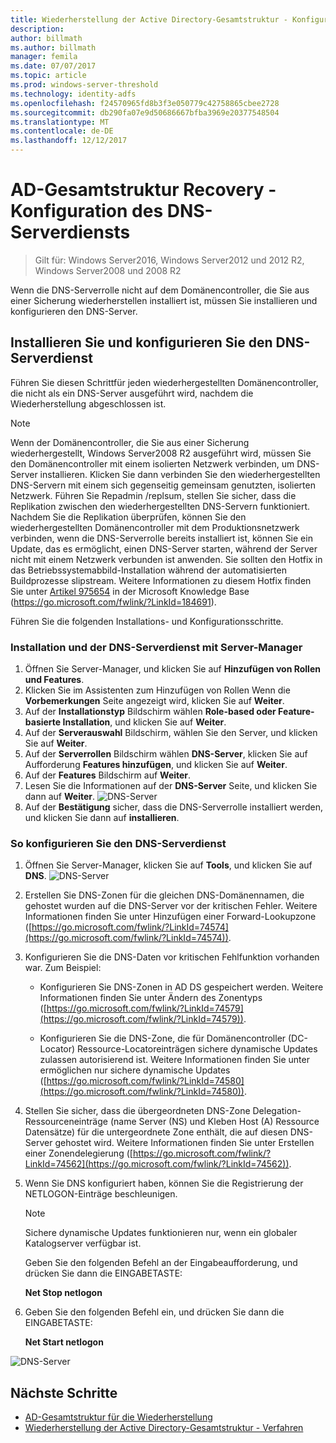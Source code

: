 ```yaml
---
title: Wiederherstellung der Active Directory-Gesamtstruktur - Konfigurieren von DNS-Serverdienst
description: 
author: billmath
ms.author: billmath
manager: femila
ms.date: 07/07/2017
ms.topic: article
ms.prod: windows-server-threshold
ms.technology: identity-adfs
ms.openlocfilehash: f24570965fd8b3f3e050779c42758865cbee2728
ms.sourcegitcommit: db290fa07e9d50686667bfba3969e20377548504
ms.translationtype: MT
ms.contentlocale: de-DE
ms.lasthandoff: 12/12/2017
---
```

# <a name="ad-forest-recovery---configuring-the-dns-server-service"></a>AD-Gesamtstruktur Recovery - Konfiguration des DNS-Serverdiensts 

>Gilt für: Windows Server2016, Windows Server2012 und 2012 R2, Windows Server2008 und 2008 R2
 
Wenn die DNS-Serverrolle nicht auf dem Domänencontroller, die Sie aus einer Sicherung wiederherstellen installiert ist, müssen Sie installieren und konfigurieren den DNS-Server.  
  

## <a name="install-and-configure-the-dns-server-service"></a>Installieren Sie und konfigurieren Sie den DNS-Serverdienst  
Führen Sie diesen Schrittfür jeden wiederhergestellten Domänencontroller, die nicht als ein DNS-Server ausgeführt wird, nachdem die Wiederherstellung abgeschlossen ist.  
  
> [!NOTE]
>  Wenn der Domänencontroller, die Sie aus einer Sicherung wiederhergestellt, Windows Server2008 R2 ausgeführt wird, müssen Sie den Domänencontroller mit einem isolierten Netzwerk verbinden, um DNS-Server installieren. Klicken Sie dann verbinden Sie den wiederhergestellten DNS-Servern mit einem sich gegenseitig gemeinsam genutzten, isolierten Netzwerk. Führen Sie Repadmin /replsum, stellen Sie sicher, dass die Replikation zwischen den wiederhergestellten DNS-Servern funktioniert. Nachdem Sie die Replikation überprüfen, können Sie den wiederhergestellten Domänencontroller mit dem Produktionsnetzwerk verbinden, wenn die DNS-Serverrolle bereits installiert ist, können Sie ein Update, das es ermöglicht, einen DNS-Server starten, während der Server nicht mit einem Netzwerk verbunden ist anwenden. Sie sollten den Hotfix in das Betriebssystemabbild-Installation während der automatisierten Buildprozesse slipstream. Weitere Informationen zu diesem Hotfix finden Sie unter [Artikel 975654](https://go.microsoft.com/fwlink/?LinkId=184691) in der Microsoft Knowledge Base (https://go.microsoft.com/fwlink/?LinkId=184691). 

Führen Sie die folgenden Installations- und Konfigurationsschritte.
  
### <a name="to-install-and-the-dns-server-service-using-server-manager"></a>Installation und der DNS-Serverdienst mit Server-Manager  
  
1.  Öffnen Sie Server-Manager, und klicken Sie auf **Hinzufügen von Rollen und Features**.  
2.  Klicken Sie im Assistenten zum Hinzufügen von Rollen Wenn die **Vorbemerkungen** Seite angezeigt wird, klicken Sie auf **Weiter**.  
3.  Auf der **Installationstyp** Bildschirm wählen **Role-based oder Feature-basierte Installation**, und klicken Sie auf **Weiter**.
4.  Auf der **Serverauswahl** Bildschirm, wählen Sie den Server, und klicken Sie auf **Weiter**.
5.  Auf der **Serverrollen** Bildschirm wählen **DNS-Server**, klicken Sie auf Aufforderung **Features hinzufügen**, und klicken Sie auf **Weiter**.
6.  Auf der **Features** Bildschirm auf **Weiter**.
7.  Lesen Sie die Informationen auf der **DNS-Server** Seite, und klicken Sie dann auf **Weiter**.
![DNS-Server](media/AD-Forest-Recovery-Configure-DNS/dns1.png)  
8.  Auf der **Bestätigung** sicher, dass die DNS-Serverrolle installiert werden, und klicken Sie dann auf **installieren**.  
  
     
### <a name="to-configure-the-dns-server-service"></a>So konfigurieren Sie den DNS-Serverdienst 
1.  Öffnen Sie Server-Manager, klicken Sie auf **Tools**, und klicken Sie auf **DNS**.
![DNS-Server](media/AD-Forest-Recovery-Configure-DNS/dns2.png)    
2.  Erstellen Sie DNS-Zonen für die gleichen DNS-Domänennamen, die gehostet wurden auf die DNS-Server vor der kritischen Fehler. Weitere Informationen finden Sie unter Hinzufügen einer Forward-Lookupzone ([https://go.microsoft.com/fwlink/?LinkId=74574](https://go.microsoft.com/fwlink/?LinkId=74574)).  
3.  Konfigurieren Sie die DNS-Daten vor kritischen Fehlfunktion vorhanden war. Zum Beispiel:  
  
    -   Konfigurieren Sie DNS-Zonen in AD DS gespeichert werden. Weitere Informationen finden Sie unter Ändern des Zonentyps ([https://go.microsoft.com/fwlink/?LinkId=74579](https://go.microsoft.com/fwlink/?LinkId=74579)).  
  
    -   Konfigurieren Sie die DNS-Zone, die für Domänencontroller (DC-Locator) Ressource-Locatoreinträgen sichere dynamische Updates zulassen autorisierend ist. Weitere Informationen finden Sie unter ermöglichen nur sichere dynamische Updates ([https://go.microsoft.com/fwlink/?LinkId=74580](https://go.microsoft.com/fwlink/?LinkId=74580)).  
  
4. Stellen Sie sicher, dass die übergeordneten DNS-Zone Delegation-Ressourceneinträge (name Server (NS) und Kleben Host (A) Ressource Datensätze) für die untergeordnete Zone enthält, die auf diesen DNS-Server gehostet wird. Weitere Informationen finden Sie unter Erstellen einer Zonendelegierung ([https://go.microsoft.com/fwlink/?LinkId=74562](https://go.microsoft.com/fwlink/?LinkId=74562)).  
5. Wenn Sie DNS konfiguriert haben, können Sie die Registrierung der NETLOGON-Einträge beschleunigen.  
  
    > [!NOTE]
    >  Sichere dynamische Updates funktionieren nur, wenn ein globaler Katalogserver verfügbar ist.  
  
     Geben Sie den folgenden Befehl an der Eingabeaufforderung, und drücken Sie dann die EINGABETASTE:  
  
     **Net Stop netlogon**  
  
6. Geben Sie den folgenden Befehl ein, und drücken Sie dann die EINGABETASTE:  
  
     **Net Start netlogon**  

![DNS-Server](media/AD-Forest-Recovery-Configure-DNS/dns3.png)  

## <a name="next-steps"></a>Nächste Schritte

- [AD-Gesamtstruktur für die Wiederherstellung](AD-Forest-Recovery-Guide.md)
- [Wiederherstellung der Active Directory-Gesamtstruktur - Verfahren](AD-Forest-Recovery-Procedures.md)
